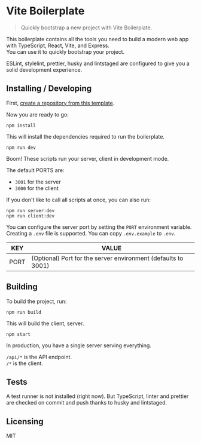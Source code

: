 # Vite Boilerplate

> Quickly bootstrap a new project with Vite Boilerplate.

This boilerplate contains all the tools you need to build a modern web app with TypeScript, React, Vite, and Express.  
You can use it to quickly bootstrap your project.

ESLint, stylelint, prettier, husky and lintstaged are configured to give you a solid development experience.

## Installing / Developing

First, [create a repository from this template](https://docs.github.com/en/github/creating-cloning-and-archiving-repositories/creating-a-repository-on-github/creating-a-repository-from-a-template).

Now you are ready to go:

```shell
npm install
```

This will install the dependencies required to run the boilerplate.

```shell
npm run dev
```

Boom! These scripts run your server, client in development mode.

The default PORTS are:

- `3001` for the server
- `3000` for the client

If you don't like to call all scripts at once, you can also run:

```shell
npm run server:dev
npm run client:dev
```

You can configure the server port by setting the `PORT` environment variable. Creating a `.env` file is supported. You can copy `.env.example` to `.env`.

| KEY  | VALUE                                                         |
| ---- | ------------------------------------------------------------- |
| PORT | (Optional) Port for the server environment (defaults to 3001) |

## Building

To build the project, run:

```shell
npm run build
```

This will build the client, server.

```shell
npm start
```

In production, you have a single server serving everything.

`/api/*` is the API endpoint.  
`/*` is the client.

## Tests

A test runner is not installed (right now). But TypeScript, linter and prettier are checked on commit and push thanks to husky and lintstaged.

## Licensing

MIT
